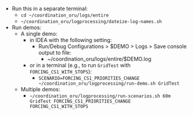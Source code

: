 - Run this in a separate terminal:
  - `cd ~/coordination_oru/logs/entire`
  - `~/coordination_oru/logprocessing/dateize-log-names.sh`
- Run demos:
  - A single demo:
    - in IDEA with the following setting:
      - Run/Debug Configurations > $DEMO > Logs > Save console output to file: 
        - ~/coordination_oru/logs/entire/$DEMO.log
    - or in a terminal (e.g., to run `GridTest` with `FORCING_CS1_WITH_STOPS`):
      - `SCENARIO=FORCING_CS1_PRIORITIES_CHANGE ~/coordination_oru/logprocessing/run-demo.sh GridTest`
  - Multiple demos:
    - `~/coordination_oru/logprocessing/run-scenarios.sh 60m GridTest FORCING_CS1_PRIORITIES_CHANGE FORCING_CS1_WITH_STOPS`